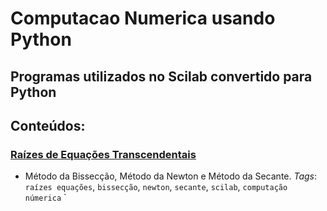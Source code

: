 # Computacao Numerica usando Python

## Programas utilizados no Scilab convertido para Python
## Conteúdos: 
### [Raízes de Equações Transcendentais](https://github.com/victordcsilva/ComputacaoNumerica/blob/master/Ra%C3%ADzes%20de%20equa%C3%A7%C3%B5es%20.ipynb)
- Método da Bissecção, Método da Newton e Método da Secante. _Tags_: `raízes equações`, `bissecção`, `newton`, `secante`, `scilab`, `computação númerica`
`
